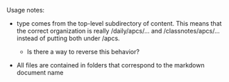 
Usage notes:

* type comes from the top-level subdirectory of content. This means
that the correct organization is really /daily/apcs/... and
/classnotes/apcs/... instead of putting both under /apcs. 

    * Is there a way to reverse this behavior?

* All files are contained in folders that correspond to the markdown document name

